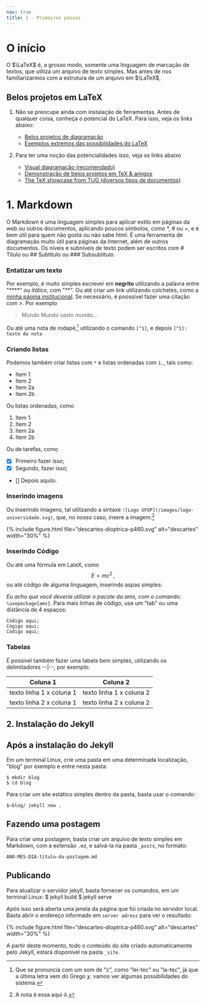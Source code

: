 ```yaml
---
nav: true
title: 1 - Primeiros passos
---
```

# O início
O $\LaTeX$ é, a grosso modo, somente uma linguagem de marcação de textos, que 
utiliza um arquivo de texto simples. Mas antes de nos familiarizarmos com 
a estrutura de um arquivo em $\LaTeX$,
[^1]: Que se pronuncia com um som de "c", como "lei-tec" ou "la-tec", já que a última letra vem do Grego $\chi$.
vamos ver algumas possibilidades do sistema.

## Belos projetos em LaTeX

1. Não se preocupe ainda com instalação de ferramentas. Antes de qualquer coisa,
conheça o potencial do LaTeX. Para isso, veja os links abaixo:
    * [Belos projetos de diagramação](http://tex.stackexchange.com/questions/1319/showcase-of-beautiful-typography-done-in-tex-friends)
    * [Exemplos extremos das possibilidades do LaTeX](http://www.tug.org/texshowcase/)


1. Para ter uma noção das potencialidades isso, veja os links abaixo
    * [Visual diagramação (recomendado)](http://mirrors.ctan.org/info/visualFAQ/visualFAQ.pdf)
    * [Demonstração de belos projetos em TeX & amigos](http://tex.stackexchange.com/questions/1319/showcase-of-beautiful-typography-done-in-tex-friends)
    * [The TeX showcase from TUG (diversos tipos de documentos)](http://www.tug.org/texshowcase/)

# 1. Markdown
O Markdown é uma linguagem simples para aplicar estilo em páginas da web
ou outros documentos, aplicando poucos símbolos, como *, # ou +, e é bem útil
para quem não gosta ou não sabe html. É uma ferramenta de diagramação muito útil
para páginas da Internet, além de outros documentos.
Os níveis e subníveis de texto podem ser escritos com # Título ou ## Subtítulo 
ou ### Subsubtítulo.
### Entatizar um texto
Por exemplo, é muito simples escrever em **negrito** utilizando a palavra 
entre "****" ou *itálico*, com "**". Ou até criar um link utilizando colchetes,
como a [minha página institucional](http://professor.ufop.br/tonidandel). 
Se necessário, é poossível fazer uma citação com >. Por exemplo

>Mundo Mundo vasto mundo...

Ou até uma nota de rodapé,[^1] utilizando o comando `[^1]`,
e depois `[^1]: texto da nota` 

[^2]: A nota é essa aqui ó.
### Criando listas
Podemos também criar listas com `*` e listas ordenadas com `1.`, tais como: 

* Item 1
* Item 2
* Item 2a
* Item 2b

Ou listas ordenadas, como

1. Item 1
1. Item 2
  1. Item 2a 
  1. Item 2b

Ou de tarefas, como

- [x] Primeiro fazer isso;
- [x] Segundo, fazer isso;
- [] Depois aquilo.

### Inserindo imagens
Ou inserindo imagens, tal utilizando a sintaxe `![Logo UFOP](/images/logo-universidade.svg)`, 
que, no nosso caso, insere a imagem:[^2]

[^2]: Colocar a imagem em uma pasta criada na pasta raiz (root) do projeto. Neste caso, criamos a pasta images.

{% include figure.html file="descartes-dioptrica-p460.svg" alt="descartes" width="30%" %}

### Inserindo Código
Ou até uma fórmula em LateX, como $$E=mc^2 \,,$$ ou até código de alguma linguagem,
inserindo aspas simples:

*Eu acho que você deveria utilizar o pacote da ams, com o comando:* `\usepackage{ams}`. 
Para mais linhas de código, use um "tab" ou uma distância de 4 espaços:

	Código aqui;
	Cógigo aqui;
	Código aqui;

### Tabelas
É possível também fazer uma tabela bem simples, utilizando os delimitadores --|--, por exemplo:

Coluna 1 | Coluna 2
----------- | -----------
texto linha 1 x coluna 1 | texto linha 1 x coluna 2
texto linha 2 x coluna 1 | texto linha 2 x coluna 2

## 2. Instalação do Jekyll 

## Após a instalação do Jekyll 
Em um terminal Linux, crie uma pasta em uma determinada localização,
"blog" por exemplo e entre nesta pasta:
 
	$ mkdir blog  
	$ cd blog

Para criar um site estático simples dentro da pasta, basta usar o comando:

	$~blog/ jekyll new .

## Fazendo uma postagem
Para criar uma postagem, basta criar um arquivo de texto simples em Markdown,
com a extensão `.md`, e salvá-la na pasta `_posts`, no formato:

	ANO-MES-DIA-titulo-da-postagem.md

## Publicando
Para atualizar o servidor jekyll, basta fornecer os comandos, em um terminal 
Linux:
	$ jekyll build
	$ jekyll serve

Após isso será aberta uma janela da página que foi criada no servidor local. 
Basta abrir o endereço informado em `server adress` para ver o resultado:

{% include figure.html file="descartes-dioptrica-p460.svg" alt="descartes" width="30%" %}

A partir deste momento, todo o conteúdo do site criado automaticamente
pelo Jekyll, estará disponível na pasta `_site`.
